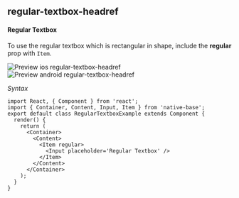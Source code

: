 ## regular-textbox-headref
#### Regular Textbox

To use the regular textbox which is rectangular in shape, include the <b>regular</b> prop with <code>Item</code>.

![Preview ios regular-textbox-headref](https://github.com/GeekyAnts/NativeBase-KitchenSink/raw/master/screenshots/ios/regularInput.png)
![Preview android regular-textbox-headref](https://github.com/GeekyAnts/NativeBase-KitchenSink/raw/master/screenshots/android/regular.png)

*Syntax*

<pre class="line-numbers"><code class="language-jsx">import React, { Component } from 'react';
import { Container, Content, Input, Item } from 'native-base';
export default class RegularTextboxExample extends Component {
  render() {
    return (
      &lt;Container>
        &lt;Content>
          &lt;Item regular>
            &lt;Input placeholder='Regular Textbox' />
          &lt;/Item>
        &lt;/Content>
      &lt;/Container>
    );
  }
}</code></pre><br />

